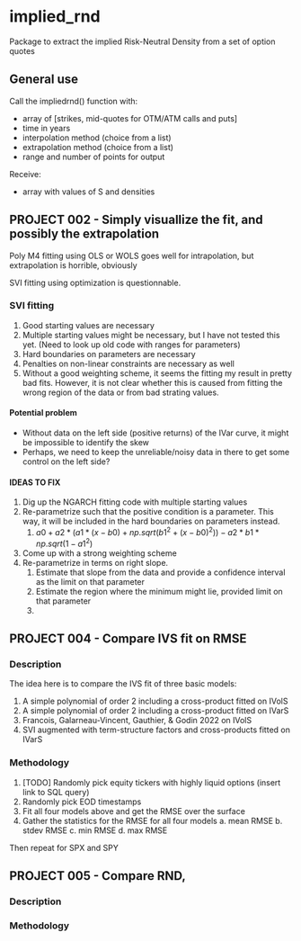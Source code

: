 # implied_rnd
Package to extract the implied Risk-Neutral Density from a set of option quotes

## General use
Call the impliedrnd() function with:
- array of [strikes, mid-quotes for OTM/ATM calls and puts]
- time in years
- interpolation method (choice from a list)
- extrapolation method (choice from a list)
- range and number of points for output

Receive:
- array with values of S and densities




## PROJECT 002 - Simply visuallize the fit, and possibly the extrapolation
Poly M4 fitting using OLS or WOLS goes well for intrapolation, but extrapolation is horrible, obviously

SVI fitting using optimization is questionnable. 
### SVI fitting
1. Good starting values are necessary
2. Multiple starting values might be necessary, but I have not tested this yet. (Need to look up old code with ranges for parameters)
3. Hard boundaries on parameters are necessary
4. Penalties on non-linear constraints are necessary as well
5. Without a good weighting scheme, it seems the fitting my result in pretty bad fits. However, it is not clear whether this is caused from fitting the wrong region of the data or from bad strating values.

#### Potential problem
- Without data on the left side (positive returns) of the IVar curve, it might be impossible to identify the skew
- Perhaps, we need to keep the unreliable/noisy data in there to get some control on the left side?


#### IDEAS TO FIX
1. Dig up the NGARCH fitting code with multiple starting values
2. Re-parametrize such that the positive condition is a parameter. This way, it will be included in the hard boundaries on parameters instead.
    1. $a0 + a2 * (a1 * (x - b0) + np.sqrt(b1^2 + (x - b0)^2)) - a2*b1*np.sqrt(1-a1^2)$
3. Come up with a strong weighting scheme
4. Re-parametrize in terms on right slope.
    1. Estimate that slope from the data and provide a confidence interval as the limit on that parameter
    2. Estimate the region where the minimum might lie, provided limit on that parameter
    3. 



## PROJECT 004 - Compare IVS fit on RMSE

### Description
The idea here is to compare the IVS fit of three basic models:
1. A simple polynomial of order 2 including a cross-product fitted on IVolS
2. A simple polynomial of order 2 including a cross-product fitted on IVarS
3. Francois, Galarneau-Vincent, Gauthier, & Godin 2022 on IVolS
4. SVI augmented with term-structure factors and cross-products fitted on IVarS


### Methodology
1. [TODO] Randomly pick equity tickers with highly liquid options (insert link to SQL query)
2. Randomly pick EOD timestamps
3. Fit all four models above and get the RMSE over the surface
4. Gather the statistics for the RMSE for all four models
    a. mean RMSE
    b. stdev RMSE
    c. min RMSE
    d. max RMSE

Then repeat for SPX and SPY


## PROJECT 005 - Compare RND, 
### Description


### Methodology